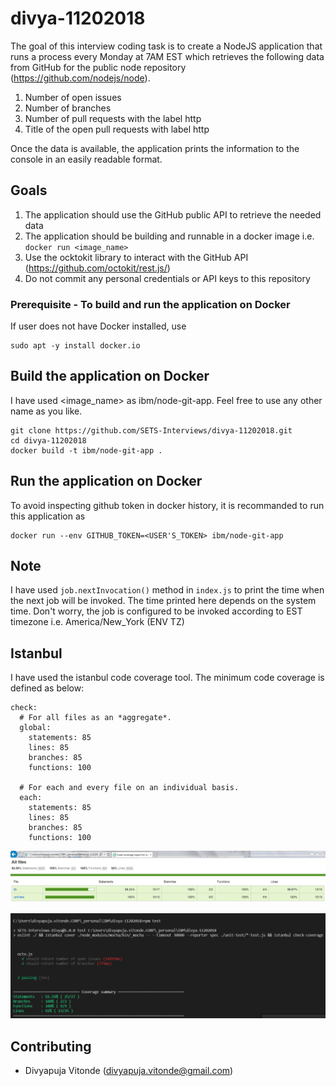 # divya-11202018
The goal of this interview coding task is to create a NodeJS application that runs a process every Monday at 7AM EST which retrieves the following data from GitHub for the public node repository (https://github.com/nodejs/node).

1. Number of open issues
2. Number of branches
3. Number of pull requests with the label http
4. Title of the open pull requests with label http

Once the data is available, the application prints the information to the console in an easily readable format.

## Goals
1. The application should use the GitHub public API to retrieve the needed data
2. The application should be building and runnable in a docker image i.e. `docker run <image_name>`
3. Use the ocktokit library to interact with the GitHub API (https://github.com/octokit/rest.js/)
4. Do not commit any personal credentials or API keys to this repository

### Prerequisite - To build and run the application on Docker
If user does not have Docker installed, use
```
sudo apt -y install docker.io
```
## Build the application on Docker
I have used <image_name> as ibm/node-git-app. Feel free to use any other name as you like.
```
git clone https://github.com/SETS-Interviews/divya-11202018.git
cd divya-11202018
docker build -t ibm/node-git-app .
```

## Run the application on Docker

To avoid inspecting github token in docker history, it is recommanded to run this application as
```
docker run --env GITHUB_TOKEN=<USER'S_TOKEN> ibm/node-git-app
```

## Note

I have used `job.nextInvocation()` method in `index.js` to print the time when the next job will be invoked. The time printed here depends on the system time. Don't worry, the job is configured to be invoked according to EST timezone i.e. America/New_York (ENV TZ)

## Istanbul

I have used the istanbul code coverage tool. The minimum code coverage is defined as below:

```
check:
  # For all files as an *aggregate*.
  global:
    statements: 85
    lines: 85
    branches: 85
    functions: 100

  # For each and every file on an individual basis.
  each:
    statements: 85
    lines: 85
    branches: 85
    functions: 100

```
![codeCoverageHtmlReport](https://github.com/SETS-Interviews/divya-11202018/blob/dev/ScreenShots/codeCoverageHtmlReport.PNG)

![codeCoverageLocal](https://github.com/SETS-Interviews/divya-11202018/blob/dev/ScreenShots/codeCoverageLocal.PNG)

## Contributing

* Divyapuja Vitonde (divyapuja.vitonde@gmail.com)
